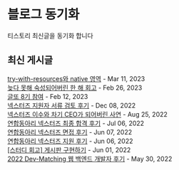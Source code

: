 # 블로그 동기화
티스토리 최신글을 동기화 합니다  

## 최신 게시글
[try-with-resources와 native 영역](https://imksh.com/112) - Mar 11, 2023<br>
[늦다 못해 숙성되어버린 한 해 회고](https://imksh.com/110) - Feb 26, 2023<br>
[글또 8기 참여](https://imksh.com/109) - Feb 12, 2023<br>
[넥스터즈 지원자 서류 검토 후기](https://imksh.com/108) - Dec 08, 2022<br>
[넥스터즈 이수와 차기 CEO가 되어버린 사연](https://imksh.com/107) - Aug 25, 2022<br>
[연합동아리 넥스터즈 최종 합격 후기](https://imksh.com/106) - Jul 06, 2022<br>
[연합동아리 넥스터즈 면접 후기](https://imksh.com/105) - Jun 07, 2022<br>
[연합동아리 넥스터즈  지원 후기](https://imksh.com/104) - Jun 06, 2022<br>
[[스터디 회고] 게시판 구현하기](https://imksh.com/103) - Jun 01, 2022<br>
[2022 Dev-Matching 웹 백엔드 개발자 후기](https://imksh.com/102) - May 30, 2022<br>
